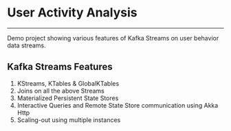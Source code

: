 # User Activity Analysis
------------------------

Demo project showing various features of Kafka Streams on user behavior data streams.

Kafka Streams Features
-----------------------
1. KStreams, KTables & GlobalKTables
2. Joins on all the above Streams
3. Materialized Persistent State Stores
4. Interactive Queries and Remote State Store communication using Akka Http
5. Scaling-out using multiple instances